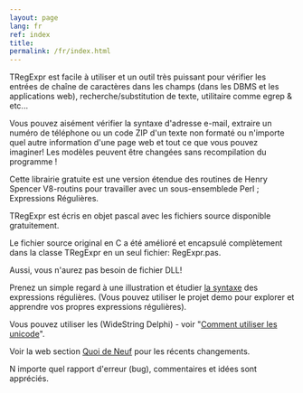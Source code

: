 ```yaml
---
layout: page
lang: fr
ref: index
title:
permalink: /fr/index.html
---
```


TRegExpr est facile &#224; utiliser et un outil tr&#232;s puissant pour v&#233;rifier les entr&#233;es de cha&#238;ne
de caract&#232;res dans les champs (dans les DBMS et les applications web), recherche/substitution de texte,
utilitaire comme egrep &amp; etc...

Vous pouvez ais&#233;ment v&#233;rifier la syntaxe d'adresse e-mail, extraire un num&#233;ro de t&#233;l&#233;phone
ou un code ZIP d'un texte non format&#233; ou n'importe quel autre information d'une page web et tout ce que vous
pouvez imaginer! Les mod&#232;les peuvent &#234;tre chang&#233;es sans recompilation du programme !

Cette librairie gratuite est une version &#233;tendue des routines de Henry Spencer V8-routins pour travailler
avec un sous-ensemblede Perl ; Expressions R&eacute;guli&egrave;res.

TRegExpr est &#233;cris en objet pascal avec les fichiers source disponible gratuitement.

Le fichier source original en C a &#233;t&#233; am&#233;lior&#233; et encapsul&#233; compl&#232;tement dans la
classe TRegExpr en un seul fichier: RegExpr.pas.

Aussi, vous n'aurez pas besoin de fichier DLL!

Prenez un simple regard &#224; une illustration et &#233;tudier [la syntaxe](regexp_syntax.html) des expressions
r&#233;guli&#232;res. (Vous pouvez utiliser le projet demo pour explorer et apprendre vos propres expressions
r&#233;guli&#232;res).

Vous pouvez utiliser les (WideString Delphi) - voir "<a href=idh33n7fo.html>Comment utiliser les unicode</a>".

Voir la web section [Quoi de Neuf](http://regexpstudio.com) pour les r&#233;cents changements.

N importe quel rapport d'erreur (bug), commentaires et id&#233;es sont appr&#233;ci&#233;s.
